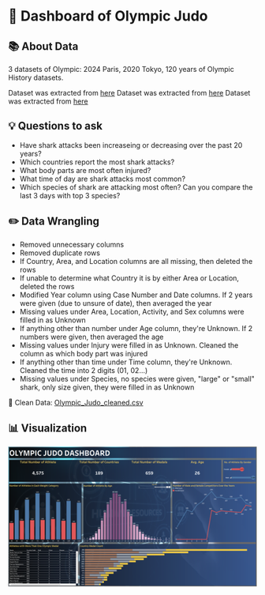 # 🥋 Dashboard of Olympic Judo

## 📚 About Data
3 datasets of Olympic: 2024 Paris, 2020 Tokyo, 120 years of Olympic History datasets.

Dataset was extracted from [here](https://www.kaggle.com/datasets/piterfm/paris-2024-olympic-summer-games)
Dataset was extracted from [here](https://www.kaggle.com/datasets/piterfm/tokyo-2020-olympics)
Dataset was extracted from [here](https://www.kaggle.com/datasets/heesoo37/120-years-of-olympic-history-athletes-and-results)

## 💡 Questions to ask
- Have shark attacks been increaseing or decreasing over the past 20 years?
- Which countries report the most shark attacks?
- What body parts are most often injured?
- What time of day are shark attacks most common?
- Which species of shark are attacking most often? Can you compare the last 3 days with top 3 species?

## ✏️ Data Wrangling
- Removed unnecessary columns
- Removed duplicate rows
- If Country, Area, and Location columns are all missing, then deleted the rows
- If unable to determine what Country it is by either Area or Location, deleted the rows
- Modified Year column using Case Number and Date columns. If 2 years were given (due to unsure of date), then averaged the year
- Missing values under Area, Location, Activity, and Sex columns were filled in as Unknown
- If anything other than number under Age column, they're Unknown. If 2 numbers were given, then averaged the age
- Missing values under Injury were filled in as Unknown. Cleaned the column as which body part was injured
- If anything other than time under Time column, they're Unknown. Cleaned the time into 2 digits (01, 02...)
- Missing values under Species, no species were given, "large" or "small" shark, only size given, they were filled in as Unknown

📍 Clean Data: [Olympic_Judo_cleaned.csv](https://github.com/andyalwaysok/Olympic-Judo-Dashboard/blob/main/clean_olympics_data.xlsx)

## 📊 Visualization

<img width="1000" alt="image" src=https://github.com/andyalwaysok/Olympic-Judo-Dashboard/blob/47ecad6125cfad9b7ee68f26d2f043b177c50534/Olympic%20Judo%20Dashboard.png>
